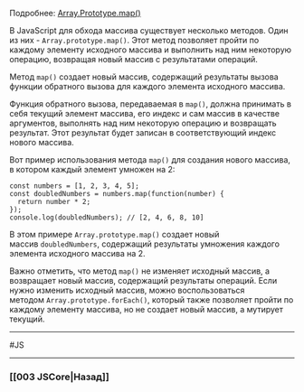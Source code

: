 Подробнее: [Array.Prototype.map()](https://developer.mozilla.org/ru/docs/Web/JavaScript/Reference/Global_Objects/Array/map)

В JavaScript для обхода массива существует несколько методов. Один из них - `Array.prototype.map()`. Этот метод позволяет пройти по каждому элементу исходного массива и выполнить над ним некоторую операцию, возвращая новый массив с результатами операций.

Метод `map()` создает новый массив, содержащий результаты вызова функции обратного вызова для каждого элемента исходного массива.

Функция обратного вызова, передаваемая в `map()`, должна принимать в себя текущий элемент массива, его индекс и сам массив в качестве аргументов, выполнять над ним некоторую операцию и возвращать результат. Этот результат будет записан в соответствующий индекс нового массива.

Вот пример использования метода `map()` для создания нового массива, в котором каждый элемент умножен на 2:

```
const numbers = [1, 2, 3, 4, 5];
const doubledNumbers = numbers.map(function(number) {
  return number * 2;
});
console.log(doubledNumbers); // [2, 4, 6, 8, 10]
```

В этом примере `Array.prototype.map()` создает новый массив `doubledNumbers`, содержащий результаты умножения каждого элемента исходного массива на 2.

Важно отметить, что метод `map()` не изменяет исходный массив, а возвращает новый массив, содержащий результаты операций. Если нужно изменить исходный массив, можно воспользоваться методом `Array.prototype.forEach()`, который также позволяет пройти по каждому элементу массива, но не создает новый массив, а мутирует текущий.


___
 #JS 

___

### [[003 JSCore|Назад]]
